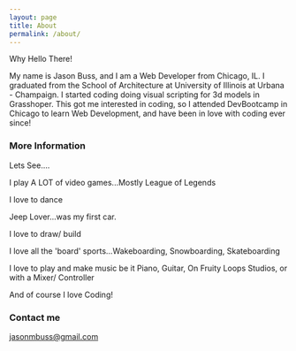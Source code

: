 ```yaml
---
layout: page
title: About
permalink: /about/
---
```


Why Hello There! 

My name is Jason Buss, and I am a Web Developer from Chicago, IL. I graduated from the School of Architecture at University of Illinois at Urbana - Champaign. I started coding doing visual scripting for 3d models in Grasshoper. This got me interested in coding, so I attended DevBootcamp in Chicago to learn Web Development, and have been in love with coding ever since!

### More Information

Lets See....

I play A LOT of video games...Mostly League of Legends

I love to dance

Jeep Lover...was my first car.

I love to draw/ build

I love all the 'board' sports...Wakeboarding, Snowboarding, Skateboarding

I love to play and make music be it Piano, Guitar, On Fruity Loops Studios, or with a Mixer/ Controller

And of course I love Coding!


### Contact me

[jasonmbuss@gmail.com](mailto:jasonmbuss@gmail.com)